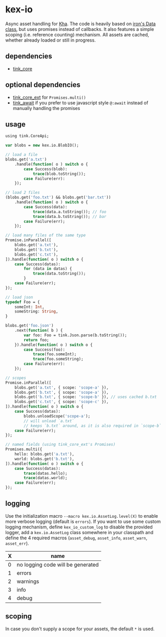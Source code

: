 # kex-io

Async asset handling for [Kha](https://github.com/Kode/Kha.git). The code is heavily based on [iron's Data class](https://github.com/armory3d/iron/blob/master/Sources/iron/data/Data.hx), but uses promises instead of callbacks. It also features a simple scoping (i.e. reference counting) mechanism. All assets are cached, whether already loaded or still in progress.

## dependencies

- [tink_core](https://github.com/haxetink/tink_core.git)

## optional dependencies

- [tink_core_ext](https://github.com/kevinresol/tink_core_ext.git) for  `Promises.multi()`
- [tink_await](https://github.com/haxetink/tink_await.git) if you prefer to use javascript style `@:await` instead of manually handling the promises

## usage

```haxe
using tink.CoreApi;

var blobs = new kex.io.BlobIO();

// load a file
blobs.get('a.txt')
	.handle(function( o ) switch o {
		case Success(blob):
			trace(blob.toString());
		case Failure(err):
	});

// load 2 files
(blobs.get('foo.txt') && blobs.get('bar.txt'))
	.handle(function( o ) switch o {
		case Success(data):
			trace(data.a.toString()); // foo
			trace(data.b.toString()); // bar
		case Failure(err);
	});

// load many files of the same type
Promise.inParallel([
	blobs.get('a.txt'),
	blobs.get('b.txt'),
	blobs.get('c.txt'),
]).handle(function( o ) switch o {
	case Success(datas):
		for (data in datas) {
			trace(data.toString());
		}
	case Failure(err);
});

// load json
typedef Foo = {
	someInt: Int,
	someString: String,
}

blobs.get('foo.json')
	.next(function( b ) {
		var foo: Foo = tink.Json.parse(b.toString());
		return foo;
	}).handle(function( o ) switch o {
		case Success(foo):
			trace(foo.someInt);
			trace(foo.someString);
		case Failure(err):
	});

// scopes
Promise.inParallel([
	blobs.get('a.txt', { scope: 'scope-a' }),
	blobs.get('b.txt', { scope: 'scope-a' }),
	blobs.get('b.txt', { scope: 'scope-b' }), // uses cached b.txt
	blobs.get('c.txt', { scope: 'scope-c' }),
]).handle(function( o ) switch o {
	case Success(datas):
		blobs.unloadScope('scope-a');
		// will unload `a.txt`
		// keeps `b.txt` around, as it is also required in `scope-b`
	case Failure(err);
});

// named fields (using tink_core_ext's Promises)
Promises.multi({
	hello: blobs.get('a.txt'),
	world: blobs.get('b.txt'),
]).handle(function( o ) switch o {
	case Success(datas):
		trace(datas.hello);
		trace(datas.world);
	case Failure(err);
});

```

## logging

Use the initialization macro `--macro kex.io.AssetLog.level(X)` to enable more verbose logging (default is `errors`).
If you want to use some custom logging mechanism, define `kex_io_custom_log` to disable the provided logger, add a `kex.io.AssetLog` class somewhere in your classpath and define the 4 required macros (`asset_debug`, `asset_info`, `asset_warn`, `asset_err`).

X | name
-|-
0 | no logging code will be generated
1 | errors
2 | warnings
3 | info
4 | debug

## scoping

In case you don't supply a scope for your assets, the default `*` is used.
